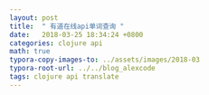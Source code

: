 ```yaml
---
layout: post
title:  " 有道在线api单词查询 "
date:   2018-03-25 18:34:24 +0800
categories: clojure api
math: true
typora-copy-images-to: ../assets/images/2018-03
typora-root-url: ../../blog_alexcode
tags: clojure api translate
---
```



<script src="https://gist.github.com/foxlog/30e6243e9e7c80dc93bf7be16607059f.js"></script>


